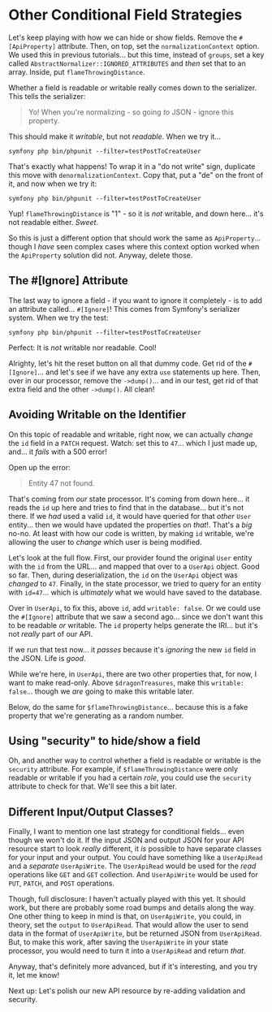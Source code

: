 # Other Conditional Field Strategies

Let's keep playing with how we can hide or show fields. Remove the `#[ApiProperty]`
attribute. Then, on top, set the `normalizationContext` option. We used this in previous
tutorials... but this time, instead of `groups`, set a key called
`AbstractNormalizer::IGNORED_ATTRIBUTES` and *then* set that to an array. Inside,
put `flameThrowingDistance`.

Whether a field is readable or writable really comes down to the serializer. This
tells the serializer:

> Yo! When you're normalizing - so going *to* JSON - ignore this property.

This should make it *writable*, but not *readable*. When we try it...

```terminal-silent
symfony php bin/phpunit --filter=testPostToCreateUser
```

That's exactly what happens! To wrap it in a "do not write" sign, duplicate this move
with `denormalizationContext`. Copy that, put a "de" on the front of it, and now when
we try it:

```terminal-silent
symfony php bin/phpunit --filter=testPostToCreateUser
```

Yup! `flameThrowingDistance` is "1" - so it is *not* writable, and down here...
it's not readable either. *Sweet*.

So this is just a different option that should work the same as `ApiProperty`...
though I *have* seen complex cases where this context option worked when the
`ApiProperty` solution did not. Anyway, delete those.

## The #[Ignore] Attribute

The last way to ignore a field - if you want to ignore it completely - is to
add an attribute called... `#[Ignore]`! This comes from Symfony's serializer system.
When we try the test:

```terminal-silent
symfony php bin/phpunit --filter=testPostToCreateUser
```

Perfect: It is *not* writable nor readable. Cool!

Alrighty, let's hit the reset button on all that dummy code. Get rid of the
`#[Ignore]`... and let's see if we have any extra `use` statements up here. Then,
over in our processor, remove the `->dump()`... and in our test, get rid of that
extra field and the other `->dump()`. All clean!

## Avoiding Writable on the Identifier

On this topic of readable and writable, right now, we can actually *change* the
`id` field in a `PATCH` request. Watch: set this to `47`... which I just made up,
and... it *fails* with a 500 error!

Open up the error:

> Entity 47 not found.

That's coming from *our* state processor. It's coming from down here... it reads
the `id` up here and tries to find that in the database... but it's not there. If
we *had* used a valid `id`, it would have queried for that *other* `User` entity...
then we would have updated the properties on *that*!. That's a *big* no-no. At
least with how our code is written, by making `id` writable, we're allowing the
user to *change* which user is being modified.

Let's look at the full flow. First, our provider found the original `User` entity
with the `id` from the URL... and mapped that over to a `UserApi` object. Good
so far. Then, during deserialization, the `id` on the `UserApi` object was 
*changed* to `47`. Finally, in the state processor, we tried to query for an entity
with `id=47`... which is *ultimately* what we would have saved to the database.

Over in `UserApi`, to fix this, above `id`, add `writable: false`. Or we could
use the `#[Ignore]` attribute that we saw a second ago... since we don't want this
to be readable *or* writable. The `id` property helps generate the IRI...
but it's not *really* part of our API.

If we run that test now... it *passes* because it's *ignoring* the new `id` field
in the JSON. Life is *good*.

While we're here, in `UserApi`, there are two other properties that, for now,
I want to make read-only. Above `$dragonTreasures`, make this `writable: false`...
though we *are* going to make this writable later.

Below, do the same for `$flameThrowingDistance`... because this is a
fake property that we're generating as a random number.

## Using "security" to hide/show a field

Oh, and another way to control whether a field is readable or writable is the
`security` attribute. For example, if `$flameThrowingDistance` were only readable
or writable if you had a certain *role*, you could use the `security` attribute
to check for that. We'll see this a bit later.

## Different Input/Output Classes?

Finally, I want to mention one last strategy for conditional fields... even though
we won't do it. If the input JSON and output JSON for your API resource start to
look *really* different, it *is* possible to have separate classes for your input
and your output. You could have something like a `UserApiRead` and a *separate*
`UserApiWrite`. The `UserApiRead` would be used for the *read* operations like
`GET` and `GET` collection. And `UserApiWrite` would be used for `PUT`, `PATCH`,
and `POST` operations.

Though, full disclosure: I haven't actually played with this yet. It should work,
but there are probably some road bumps and details along the way. One other thing
to keep in mind is that, on `UserApiWrite`, you could, in theory, set the `output`
to `UserApiRead`. That would allow the user to send data in the format of
`UserApiWrite`, but be returned JSON from `UserApiRead`. But, to make this work,
after saving the `UserApiWrite` in your state processor, you would need to turn
it into a `UserApiRead` and return *that*.

Anyway, that's definitely more advanced, but if it's interesting, and you try it,
let me know!

Next up: Let's polish our new API resource by re-adding validation and security.
